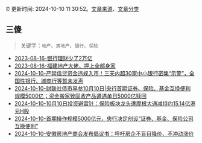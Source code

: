 :alarm_clock: 更新时间: 2024-10-10 11:30:52。[文章来源](/README.md)、[文章分类](/TAGS.md)

## 三傻


> 关键字：`地产`、`房地产`、`银行`、`保险`



- [2023-08-16-银行理财少了2万亿](https://www.aicaijing.com.cn/article/18565) 
- [2023-08-16-福建地产大佬，押上全部身家](https://www.aicaijing.com.cn/article/18567) 
- [2024-10-10-严禁信贷资金违规入市！三天内超30家中小银行密集“示警”，全国性银行、城商行等暂未发声](https://www.cls.cn/detail/1820751) 
- [2024-10-10-财联社债市早参10月10日|央行首期证券、保险、基金互换便利规模5000亿；资金搬家致固收产品遭遇单日5000亿赎回](https://www.cls.cn/detail/1820507) 
- [2024-10-10-10月10日投资避雷针：保险板块龙头遭摩根大通减持约15.14亿港元H股](https://www.cls.cn/detail/1820486) 
- [2024-10-10-首期操作规模5000亿元，央行决定创设“证券、基金、保险公司互换便利”](https://www.cls.cn/detail/1820489) 
- [2024-10-10-安徽房地产商会发布倡议书：呼吁房企不盲目降价、不冲动涨价](https://www.cls.cn/detail/1820671) 
